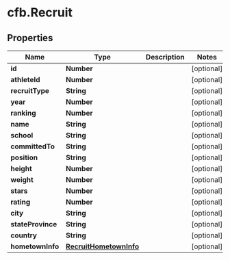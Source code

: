# cfb.Recruit

## Properties
Name | Type | Description | Notes
------------ | ------------- | ------------- | -------------
**id** | **Number** |  | [optional] 
**athleteId** | **Number** |  | [optional] 
**recruitType** | **String** |  | [optional] 
**year** | **Number** |  | [optional] 
**ranking** | **Number** |  | [optional] 
**name** | **String** |  | [optional] 
**school** | **String** |  | [optional] 
**committedTo** | **String** |  | [optional] 
**position** | **String** |  | [optional] 
**height** | **Number** |  | [optional] 
**weight** | **Number** |  | [optional] 
**stars** | **Number** |  | [optional] 
**rating** | **Number** |  | [optional] 
**city** | **String** |  | [optional] 
**stateProvince** | **String** |  | [optional] 
**country** | **String** |  | [optional] 
**hometownInfo** | [**RecruitHometownInfo**](RecruitHometownInfo.md) |  | [optional] 


